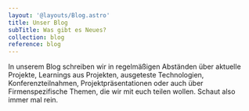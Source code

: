 ```yaml
---
layout: '@layouts/Blog.astro'
title: Unser Blog
subTitle: Was gibt es Neues?
collection: blog
reference: blog
---
```


In unserem Blog schreiben wir in regelmäßigen Abständen über aktuelle Projekte, Learnings aus Projekten, ausgeteste Technologien, Konferenzteilnahmen, Projektpräsentationen oder auch über Firmenspezifische Themen, die wir mit euch teilen wollen. Schaut also immer mal rein.
